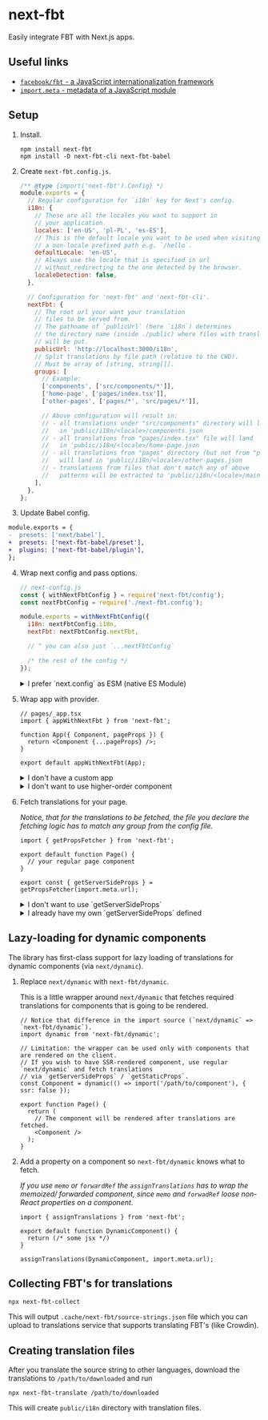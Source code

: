 # next-fbt

Easily integrate FBT with Next.js apps.

## Useful links

- [`facebook/fbt` - a JavaScript internationalization framework](https://github.com/facebook/fbt)
- [`import.meta` - metadata of a JavaScript module](https://developer.mozilla.org/en-US/docs/Web/JavaScript/Reference/Operators/import.meta#using_import.meta)

## Setup

1. Install.

   ```shell
   npm install next-fbt
   npm install -D next-fbt-cli next-fbt-babel
   ```

2. Create `next-fbt.config.js`.

   ```js
   /** @type {import('next-fbt').Config} */
   module.exports = {
     // Regular configuration for `i18n` key for Next's config.
     i18n: {
       // These are all the locales you want to support in
       // your application.
       locales: ['en-US', 'pl-PL', 'es-ES'],
       // This is the default locale you want to be used when visiting
       // a non-locale prefixed path e.g. `/hello`.
       defaultLocale: 'en-US',
       // Always use the locale that is specified in url
       // without redirecting to the one detected by the browser.
       localeDetection: false,
     },

     // Configuration for 'next-fbt' and 'next-fbt-cli'.
     nextFbt: {
       // The root url your want your translation
       // files to be served from.
       // The pathname of `publicUrl` (here `i18n`) determines
       // the directory name (inside ./public) where files with translations
       // will be put.
       publicUrl: 'http://localhost:3000/i18n',
       // Split translations by file path (relative to the CWD).
       // Must be array of [string, string[]].
       groups: [
         // Example:
         ['components', ['src/components/*']],
         ['home-page', ['pages/index.tsx']],
         ['other-pages', ['pages/*', 'src/pages/*']],

         // Above configuration will result in:
         // - all translations under "src/components" directory will land
         //   in 'public/i18n/<locale>/components.json
         // - all translations from "pages/index.tsx" file will land
         //   in 'public/i18n/<locale>/home-page.json
         // - all translations from "pages" directory (but not from "pages/index.tsx" file)
         //   will land in 'public/i18n/<locale>/other-pages.json
         // - translations from files that don't match any of above
         //   patterns will be extracted to 'public/i18n/<locale>/main.json'
       ],
     },
   };
   ```

3. Update Babel config.

```diff
module.exports = {
-  presets: ['next/babel'],
+  presets: ['next-fbt-babel/preset'],
+  plugins: ['next-fbt-babel/plugin'],
};
```

4. Wrap next config and pass options.

   ```js
   // next-config.js
   const { withNextFbtConfig } = require('next-fbt/config');
   const nextFbtConfig = require('./next-fbt.config');

   module.exports = withNextFbtConfig({
     i18n: nextFbtConfig.i18n,
     nextFbt: nextFbtConfig.nextFbt,

     // ^ you can also just `...nextFbtConfig`

     /* the rest of the config */
   });
   ```

   <details>
    <summary>I prefer `next.config` as ESM (native ES Module)</summary>

   > `next-fbt.config` still has to be a CommonJS

   ```tsx
   // next-config.mjs
   import { withNextFbtConfig } from 'next-fbt/config';
   import nextFbtConfig from './next-fbt.config.js';

   export default withNextFbtConfig({
     i18n: nextFbtConfig.i18n,
     nextFbt: nextFbtConfig.nextFbt,

     /* the rest of the config */
   });
   ```

   </details>

5. Wrap app with provider.

   ```tsx
   // pages/_app.tsx
   import { appWithNextFbt } from 'next-fbt';

   function App({ Component, pageProps }) {
     return <Component {...pageProps} />;
   }

   export default appWithNextFbt(App);
   ```

   <details>
    <summary>I don't have a custom app</summary>

   ```tsx
   // pages/_app.tsx
   import NextApp from 'next/app';

   export default appWithNextFbt(NextApp);
   ```

   </details>

   <details>
    <summary>I don't want to use higher-order component</summary>

   ```tsx
   // pages/_app.tsx
   import { NextFbtProvider } from 'next-fbt';

   function App({ Component, pageProps }) {
     // This is basically the same what `appWithNextFbt` does.
     return (
       <NextFbtProvider __NEXT_FBT_PROPS__={pageProps.__NEXT_FBT_PROPS__}>
         <Component {...pageProps} />
       </NextFbtProvider>
     );
   }

   export default App;
   ```

   </details>

6. Fetch translations for your page.

   _Notice, that for the translations to be fetched, the file you declare the fetching logic has to match any group from the config file._

   ```tsx
   import { getPropsFetcher } from 'next-fbt';

   export default function Page() {
     // your regular page component
   }

   export const { getServerSideProps } = getPropsFetcher(import.meta.url);
   ```

   <details>
    <summary>I don't want to use `getServerSideProps`</summary>

   ```diff
   // same as above

   - export const { getServerSideProps } = getPropsFetcher(import.meta.url);
   + export const { getStaticProps } = getPropsFetcher(import.meta.url);
   ```

   </details>

   <details>
    <summary>I already have my own `getServerSideProps` defined</summary>

   ```tsx
   import { getProps } from 'next-fbt';

   export function getServerSideProps(ctx) {
     // your logic for `yourProps`...

     const fbtProps = await getProps(ctx, import.meta.url);

     return {
       props: {
         ...fbtProps,
         ...yourProps,
       },
     };
   }
   ```

   </details>

## Lazy-loading for dynamic components

The library has first-class support for lazy loading of translations for dynamic components (via `next/dynamic`).

1. Replace `next/dynamic` with `next-fbt/dynamic`.

   This is a little wrapper around `next/dynamic` that fetches required translations for components that is going to be rendered.

   ```tsx
   // Notice that difference in the import source (`next/dynamic` => `next-fbt/dynamic`).
   import dynamic from 'next-fbt/dynamic';

   // Limitation: the wrapper can be used only with components that are rendered on the client.
   // If you wish to have SSR-rendered component, use regular `next/dynamic` and fetch translations
   // via `getServerSideProps` / `getStaticProps`.
   const Component = dynamic(() => import('/path/to/component'), { ssr: false });

   export function Page() {
     return (
       // The component will be rendered after translations are fetched.
       <Component />
     );
   }
   ```

2. Add a property on a component so `next-fbt/dynamic` knows what to fetch.

   _If you use `memo` or `forwardRef` the `assignTranslations` has to wrap the memoized/ forwarded component, since `memo` and `forwadRef` loose non-React properties on a component_.

   ```tsx
   import { assignTranslations } from 'next-fbt';

   export default function DynamicComponent() {
     return (/* some jsx */)
   }

   assignTranslations(DynamicComponent, import.meta.url);
   ```

## Collecting FBT's for translations

```shell
npx next-fbt-collect
```

This will output `.cache/next-fbt/source-strings.json` file which you can upload to translations service that supports translating FBT's (like Crowdin).

## Creating translation files

After you translate the source string to other languages, download the translations to `/path/to/downloaded` and run

```shell
npx next-fbt-translate /path/to/downloaded
```

This will create `public/i18n` directory with translation files.
